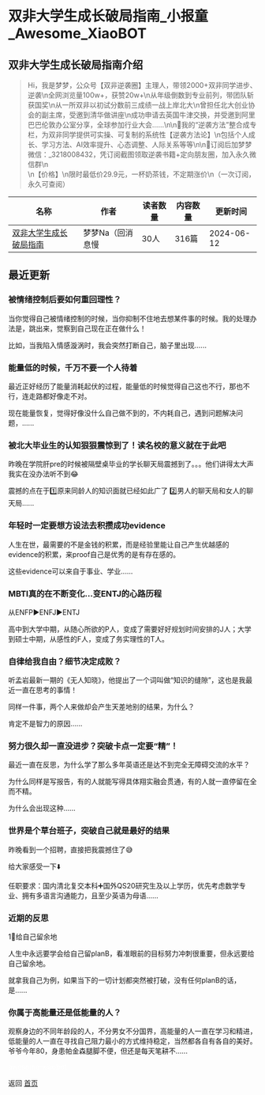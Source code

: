 # 双非大学生成长破局指南_小报童_Awesome_XiaoBOT

## 双非大学生成长破局指南介绍
> Hi，我是梦梦，公众号【双非逆袭圈】主理人，带领2000+双非同学进步、逆袭\n全网浏览量100w+，获赞20w+\n从年级倒数到专业前列，带团队斩获国奖\n从一所双非以初试分数前三成绩一战上岸北大\n曾担任北大创业协会的副主席，受邀到清华做讲座\n成功申请去英国牛津交换，并受邀到阿里巴巴伦敦办公室分享，全球参加行业大会……\n\n📍我的“逆袭方法”整合成专栏，为双非同学提供可实操、可复制的系统性【逆袭方法论】\n包括个人成长、学习方法、AI效率提升、心态调整、人际关系等等\n\n🌟订阅后加梦梦微信：_3218008432，凭订阅截图领取逆袭书籍+定向朋友圈，加入永久微信群\n  
\n【价格】\n限时最低价29.9元，一杯奶茶钱，不定期涨价\n（一次订阅，永久可查阅）  
  


|名称|作者|读者数量|内容数量|更新时间|
|---|---|---|---|---|
|[双非大学生成长破局指南](https://xiaobot.net/p/dreamachine?refer=0b133df9-27dc-423b-8101-639049001c13)|梦梦Na（回消息慢|30人|316篇|2024-06-12|

## 最近更新
### 被情绪控制后要如何重回理性？

当你觉得自己被情绪控制的时候，当你抑制不住地去想某件事的时候。我的处理办法是，跳出来，觉察到自己现在正在做什么！

比如，当我陷入情感漩涡时，我会突然打断自己，脑子里出现......

### 能量低的时候，千万不要一个人待着

最近正好经历了能量消耗起伏的过程，能量低的时候觉得自己这也不行，那也不行，连走路都好像走不对。

现在能量恢复，觉得好像没什么自己做不到的，不内耗自己，遇到问题解决问题，......

### 被北大毕业生的认知狠狠震惊到了！读名校的意义就在于此吧

昨晚在学院肝pre的时候被隔壁桌毕业的学长聊天局震撼到了。。。他们讲得太大声我实在没办法听不到😂

震撼的点在于1️⃣原来同龄人的知识面就已经如此广了 2️⃣男人的聊天局和女人的聊天局......

### 年轻时一定要想方设法去积攒成功evidence

人生在世，最需要的不是金钱的积累，而是经验里能让自己产生优越感的evidence的积累，来proof自己是优秀的是有存在感的。

这些evidence可以来自于事业、学业......

### MBTI真的在不断变化…变ENTJ的心路历程

从ENFP▶️ENFJ▶️ENTJ

高中到大学中期，从随心所欲的P人，变成了需要好好规划时间安排的J人；大学到硕士中期，从感性的F人，变成了务实理性的T人。

### 自律给我自由？细节决定成败？

听孟岩最新一期的《无人知晓》，他提出了一个词叫做“知识的缝隙”，这也是我最近一直在思考的事情！

同样一件事，两个人来做却会产生天差地别的结果，为什么？

肯定不是智力的原因......

### 努力很久却一直没进步？突破卡点一定要“精”！

最近一直在反思，为什么学了那么多年英语还是达不到完全无障碍交流的水平？

为什么同样是写报告，有的人就能写得具体翔实融会贯通，有的人就一直停留在全而不精。

为什么会出现这种......

### 世界是个草台班子，突破自己就是最好的结果

昨晚看到一个招聘，直接把我震撼住了😅

给大家感受一下⬇️

任职要求：国内清北复交本科➕国外QS20研究生及以上学历，优先考虑数学专业、拥有多语言沟通能力，且至少英语为母语......

### 近期的反思

1⃣️给自己留余地

人生中永远要学会给自己留planB，看准眼前的目标努力冲刺很重要，但永远要给自己留余地。

就拿我自己为例，如果当下的一切计划都突然被打破，没有任何planB的话，是......

### 你属于高能量还是低能量的人？

观察身边的不同年龄段的人，不分男女不分国界，高能量的人一直在学习和精进，低能量的人一直在寻找自己阻力最小的方式维持稳定，当然都各自有各自的美好。爷爷今年80，身患帕金森腿脚不便，但还是每天笔耕不......


<a href="https://github.com/Reno9527/awesome-xiaobot" style="color: white; text-decoration: none;">awesome-xiaobot</a>

返回 [首页](../README.md)
